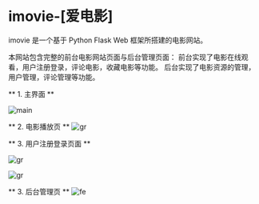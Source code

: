 # imovie-[爱电影]

imovie 是一个基于 Python Flask Web 框架所搭建的电影网站。

本网站包含完整的前台电影网站页面与后台管理页面：
前台实现了电影在线观看，用户注册登录，评论电影，收藏电影等功能。
后台实现了电影资源的管理，用户管理，评论管理等功能。

** 1. 主界面 **

![main](http://opgrjw8x2.bkt.clouddn.com/18-1-12/79745438.jpg)

** 2. 电影播放页 **
![gr](http://opgrjw8x2.bkt.clouddn.com/18-1-12/43456059.jpg)

** 3. 用户注册登录页面 **

![gr](http://opgrjw8x2.bkt.clouddn.com/18-1-12/24682560.jpg)

![gr](http://opgrjw8x2.bkt.clouddn.com/18-1-12/40612452.jpg)

** 3. 后台管理页 **
![fe](http://opgrjw8x2.bkt.clouddn.com/18-1-12/98554257.jpg)

